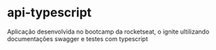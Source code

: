 # api-typescript
Aplicação desenvolvida no bootcamp da rocketseat, o ignite ultilizando documentações swagger e testes com typescript
